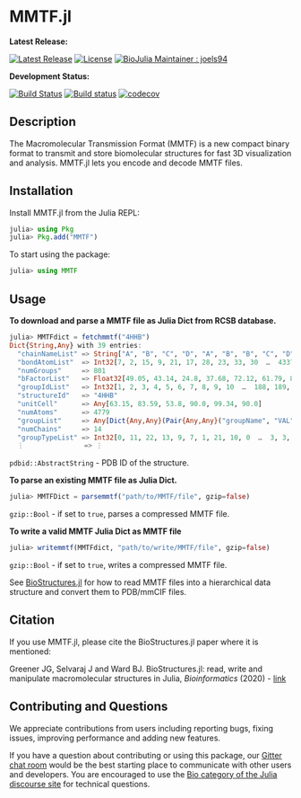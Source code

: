# MMTF.jl

**Latest Release:**

[![Latest Release](https://img.shields.io/github/release/BioJulia/MMTF.jl.svg)](https://github.com/BioJulia/MMTF.jl/releases/latest)
[![License](https://img.shields.io/badge/license-MIT-green.svg)](https://github.com/BioJulia/MMTF.jl/blob/master/LICENSE)
[![BioJulia Maintainer : joels94](https://img.shields.io/badge/BioJulia%20Maintainer-joels94-orange.svg)](https://github.com/joels94)

**Development Status:**

[![Build Status](https://travis-ci.org/BioJulia/MMTF.jl.svg?branch=master)](https://travis-ci.org/BioJulia/MMTF.jl)
[![Build status](https://ci.appveyor.com/api/projects/status/eptv612bhx0fa6nt/branch/master?svg=true)](https://ci.appveyor.com/project/jgreener64/mmtf-jl/branch/master)
[![codecov](https://codecov.io/gh/BioJulia/MMTF.jl/branch/master/graph/badge.svg)](https://codecov.io/gh/BioJulia/MMTF.jl)

## Description
The Macromolecular Transmission Format (MMTF) is a new compact binary format to transmit and store biomolecular structures for fast 3D visualization and analysis.
MMTF.jl lets you encode and decode MMTF files.

## Installation
Install MMTF.jl from the Julia REPL:

```julia
julia> using Pkg
julia> Pkg.add("MMTF")
```

To start using the package:
```julia
julia> using MMTF
```

## Usage
**To download and parse a MMTF file as Julia Dict from RCSB database.**
```julia
julia> MMTFdict = fetchmmtf("4HHB")
Dict{String,Any} with 39 entries:
  "chainNameList" => String["A", "B", "C", "D", "A", "B", "B", "C", "D", "D", "A", "B", "C", "D"]
  "bondAtomList"  => Int32[7, 2, 15, 9, 21, 17, 28, 23, 33, 30  …  4337, 4331, 4342, 4339, 4352, 4344, 4361, 4354, 4373, 4363]
  "numGroups"     => 801
  "bFactorList"   => Float32[49.05, 43.14, 24.8, 37.68, 72.12, 61.79, 80.12, 26.44, 26.32, 32.96  …  43.37, 43.46, 41.77, 43.68, 45.36, 41.53, 36.25, …
  "groupIdList"   => Int32[1, 2, 3, 4, 5, 6, 7, 8, 9, 10  …  188, 189, 190, 191, 192, 193, 194, 195, 196, 197]
  "structureId"   => "4HHB"
  "unitCell"      => Any[63.15, 83.59, 53.8, 90.0, 99.34, 90.0]
  "numAtoms"      => 4779
  "groupList"     => Any[Dict{Any,Any}(Pair{Any,Any}("groupName", "VAL"),Pair{Any,Any}("bondAtomList", Any[1, 0, 2, 1, 3, 2, 4, 1, 5, 4, 6, 4]),Pair{A…
  "numChains"     => 14
  "groupTypeList" => Int32[0, 11, 22, 13, 9, 7, 1, 21, 10, 0  …  3, 3, 3, 3, 3, 3, 3, 3, 3, 3]
  ⋮               => ⋮
```
`pdbid::AbstractString` - PDB ID of the structure.

**To parse an existing MMTF file as Julia Dict.**
```julia
julia> MMTFDict = parsemmtf("path/to/MMTF/file", gzip=false)
```
`gzip::Bool` - if set to `true`, parses a compressed MMTF file.

**To write a valid MMTF Julia Dict as MMTF file**
```julia
julia> writemmtf(MMTFdict, "path/to/write/MMTF/file", gzip=false)
```
`gzip::Bool` - if set to `true`, writes a compressed MMTF file.

See [BioStructures.jl](https://github.com/BioJulia/BioStructures.jl) for how to read MMTF files into a hierarchical data structure and convert them to PDB/mmCIF files.

## Citation

If you use MMTF.jl, please cite the BioStructures.jl paper where it is mentioned:

Greener JG, Selvaraj J and Ward BJ. BioStructures.jl: read, write and manipulate macromolecular structures in Julia, *Bioinformatics* (2020) - [link](https://academic.oup.com/bioinformatics/advance-article/doi/10.1093/bioinformatics/btaa502/5837108?guestAccessKey=aec90643-1d43-4521-9883-4a4a669187da)

## Contributing and Questions

We appreciate contributions from users including reporting bugs, fixing issues,
improving performance and adding new features.

If you have a question about
contributing or using this package, our [Gitter chat room](https://gitter.im/BioJulia/General) would be
the best starting place to communicate with other users and developers.
You are encouraged to use the [Bio category of the Julia discourse
site](https://discourse.julialang.org/c/domain/bio) for technical questions.
